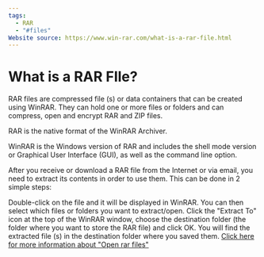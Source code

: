 ```yaml
---
tags:
  - RAR
  - "#files"
Website source: https://www.win-rar.com/what-is-a-rar-file.html
---
```

# What is a RAR FIle?

RAR files are compressed file (s) or data containers that can be created using WinRAR. They can hold one or more files or folders and can compress, open and encrypt RAR and ZIP files.

RAR is the native format of the WinRAR Archiver.

WinRAR is the Windows version of RAR and includes the shell mode version or Graphical User Interface (GUI), as well as the command line option.

After you receive or download a RAR file from the Internet or via email, you need to extract its contents in order to use them. This can be done in 2 simple steps:

Double-click on the file and it will be displayed in WinRAR. You can then select which files or folders you want to extract/open.
Click the "Extract To" icon at the top of the WinRAR window, choose the destination folder (the folder where you want to store the RAR file) and click OK.
You will find the extracted file (s) in the destination folder where you saved them.
[Click here for more information about "Open rar files"](https://www.win-rar.com/open-rar-file.html?&L=0)
